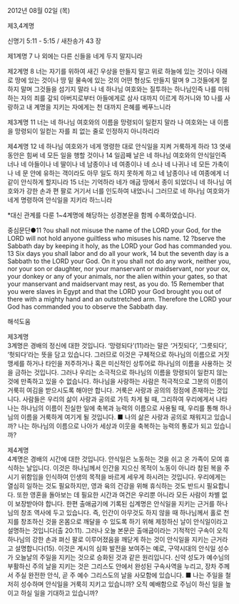 2012년 08월 02일 (목)

제3,4계명



신명기 5:11 - 5:15 / 새찬송가 43 장


제1계명
7 나 외에는 다른 신들을 네게 두지 말지니라

제2계명
8 너는 자기를 위하여 새긴 우상을 만들지 말고 위로 하늘에 있는 것이나 아래로 땅에 있는 것이나 땅 밑 물속에 있는 것의 어떤 형상도 만들지 말며 9 그것들에게 절하지 말며 그것들을 섬기지 말라 나 네 하나님 여호와는 질투하는 하나님인즉 나를 미워하는 자의 죄를 갚되 아버지로부터 아들에게로 삼사 대까지 이르게 하거니와 10 나를 사랑하고 내 계명을 지키는 자에게는 천 대까지 은혜를 베푸느니라

제3계명
11 너는 네 하나님 여호와의 이름을 망령되이 일컫지 말라 나 여호와는 내 이름을 망령되이 일컫는 자를 죄 없는 줄로 인정하지 아니하리라

제4계명
12 네 하나님 여호와가 네게 명령한 대로 안식일을 지켜 거룩하게 하라 13 엿새 동안은 힘써 네 모든 일을 행할 것이나 14 일곱째 날은 네 하나님 여호와의 안식일인즉 너나 네 아들이나 네 딸이나 네 남종이나 네 여종이나 네 소나 네 나귀나 네 모든 가축이나 네 문 안에 유하는 객이라도 아무 일도 하지 못하게 하고 네 남종이나 네 여종에게 너같이 안식하게 할지니라 15 너는 기억하라 네가 애굽 땅에서 종이 되었더니 네 하나님 여호와가 강한 손과 편 팔로 거기서 너를 인도하여 내었나니 그러므로 네 하나님 여호와가 네게 명령하여 안식일을 지키라 하느니라

*대신 관계를 다룬 1~4계명에 해당하는 성경본문을 함께 수록하였습니다.

중심문단●11 ?ou shall not misuse the name of the LORD your God, for the LORD will not hold anyone guiltless who misuses his name. 12 ?bserve the Sabbath day by keeping it holy, as the LORD your God has commanded you. 13 Six days you shall labor and do all your work, 14 but the seventh day is a Sabbath to the LORD your God. On it you shall not do any work, neither you, nor your son or daughter, nor your manservant or maidservant, nor your ox, your donkey or any of your animals, nor the alien within your gates, so that your manservant and maidservant may rest, as you do. 15 Remember that you were slaves in Egypt and that the LORD your God brought you out of there with a mighty hand and an outstretched arm. Therefore the LORD your God has commanded you to observe the Sabbath day.

해석도움





제3계명  
3계명은 경배의 정신에 대한 것입니다. ‘망령되다’(11)라는 말은 ‘거짓되다’, ‘그릇되다’, ‘헛되다’라는 뜻을 담고 있습니다. 그러므로 이것은 구체적으로 하나님의 이름으로 거짓 맹세를 하거나 타인을 저주하거나 혹은 미신적인 상투어로 하나님의 이름을 사용하는 것을 금하는 것입니다. 그러나 우리는 소극적으로 하나님의 이름을 망령되이 일컫지 않는 것에 만족하고 있을 수 없습니다. 하나님을 사랑하는 사람은 적극적으로 그분의 이름이 거룩히 여김을 받으시도록 해야만 합니다. 거룩은 사랑과 공의의 정점에 존재하는 것입니다. 사람들은 우리의 삶이 사랑과 공의로 가득 차게 될 때, 그리하여 우리에게서 나타나는 하나님의 이름이 진실한 일에 축복과 능력의 이름으로 사용될 때, 우리를 통해 하나님의 이름을 거룩하게 여기게 될 것입니다.
■ 나의 삶은 사랑과 공의로 채워지고 있습니까? 나는 하나님의 이름으로 나아가 세상과 이웃을 축복하는 능력의 통로가 되고 있습니까?

제4계명  
4계명은 경배의 시간에 대한 것입니다. 안식일은 노동하는 것을 쉬고 온 가족이 모여 휴식하는 날입니다. 이것은 하나님께서 인간을 지으신 목적이 노동이 아니라 참된 복을 주시기 위함임을 인식하여 인생의 목적을 바르게 세우게 하시려는 것입니다. 우리에게는 열심히 일하는 것도 필요하지만, 영과 육의 건강을 위해 휴식하는 것도 반드시 필요합니다. 또한 영혼을 돌아보는 데 필요한 시간과 여건은 우리뿐 아니라 모든 사람이 차별 없이 보장받아야 합니다. 한편 출애굽기에 기록된 십계명은 안식일을 지키는 근거를 하나님의 창조 역사에 두고 있습니다. 즉, 인간이 아무것도 하지 않을 때 하나님께서 홀로 천지를 창조하신 것을 온몸으로 깨달을 수 있도록 하기 위해 제정하신 날이 안식일이라고 설명하는 것입니다(출 20:11). 그러나 오늘 본문은 출애굽이라는 기적적인 구속이 오직 하나님의 강한 손과 펴신 팔로 이루어졌음을 깨닫게 하는 것이 안식일을 지키는 근거라고 설명합니다(15). 이것은 계시의 심화 발전을 보여주는 예로, 구약시대의 안식일 성수가 오늘날의 주일을 지키는 것으로 승화된 것과 같은 원리입니다. 신약 성도가 예수님의 부활하신 주의 날을 지키는 것은 그리스도 안에서 완성된 구속사역을 누리고, 장차 주께서 주실 완전한 안식, 곧 주 예수 그리스도의 날을 사모함에 있습니다.
■ 나는 주일을 철저히 성수하며 안식일을 거룩히 지키고 있습니까? 오직 예배함으로 주님이 하신 일을 높이고 하실 일을 기대하고 있습니까?